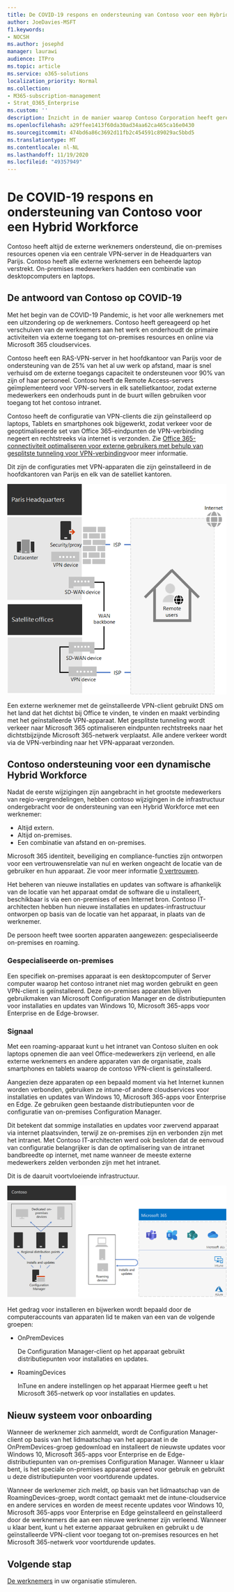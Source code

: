 ```yaml
---
title: De COVID-19 respons en ondersteuning van Contoso voor een Hybrid Workforce
author: JoeDavies-MSFT
f1.keywords:
- NOCSH
ms.author: josephd
manager: laurawi
audience: ITPro
ms.topic: article
ms.service: o365-solutions
localization_priority: Normal
ms.collection:
- M365-subscription-management
- Strat_O365_Enterprise
ms.custom: ''
description: Inzicht in de manier waarop Contoso Corporation heeft gereageerd op de COVID-19 Pandemic en de IT-infrastructuur van de software moet installeren en bijwerken voor een Hybrid Workforce.
ms.openlocfilehash: a29ffee1413f60da30ad34aa62ca465ca16e0430
ms.sourcegitcommit: 474bd6a86c3692d11fb2c454591c89029ac5bbd5
ms.translationtype: MT
ms.contentlocale: nl-NL
ms.lasthandoff: 11/19/2020
ms.locfileid: "49357949"
---
```

# <a name="contosos-covid-19-response-and-support-for-a-hybrid-workforce"></a>De COVID-19 respons en ondersteuning van Contoso voor een Hybrid Workforce

Contoso heeft altijd de externe werknemers ondersteund, die on-premises resources openen via een centrale VPN-server in de Headquarters van Parijs. Contoso heeft alle externe werknemers een beheerde laptop verstrekt. On-premises medewerkers hadden een combinatie van desktopcomputers en laptops.

## <a name="contosos-response-to-covid-19"></a>De antwoord van Contoso op COVID-19

Met het begin van de COVID-19 Pandemic, is het voor alle werknemers met een uitzondering op de werknemers. Contoso heeft gereageerd op het verschuiven van de werknemers aan het werk en onderhoudt de primaire activiteiten via externe toegang tot on-premises resources en online via Microsoft 365 cloudservices.

Contoso heeft een RAS-VPN-server in het hoofdkantoor van Parijs voor de ondersteuning van de 25% van het al uw werk op afstand, maar is snel verhuisd om de externe toegangs capaciteit te ondersteunen voor 90% van zijn of haar personeel. Contoso heeft de Remote Access-servers geïmplementeerd voor VPN-servers in elk satellietkantoor, zodat externe medewerkers een onderhouds punt in de buurt willen gebruiken voor toegang tot het contoso intranet.

Contoso heeft de configuratie van VPN-clients die zijn geïnstalleerd op laptops, Tablets en smartphones ook bijgewerkt, zodat verkeer voor de geoptimaliseerde set van Office 365-eindpunten de VPN-verbinding negeert en rechtstreeks via internet is verzonden. Zie [Office 365-connectiviteit optimaliseren voor externe gebruikers met behulp van gesplitste tunneling voor VPN-verbinding](../enterprise/microsoft-365-vpn-split-tunnel.md)voor meer informatie.

Dit zijn de configuraties met VPN-apparaten die zijn geïnstalleerd in de hoofdkantoren van Parijs en elk van de satelliet kantoren. 

![De VPN-infrastructuur van contoso](../media/contoso-hybrid-workforce/contoso-vpn-infrastructure.png)

Een externe werknemer met de geïnstalleerde VPN-client gebruikt DNS om het land dat het dichtst bij Office te vinden, te vinden en maakt verbinding met het geïnstalleerde VPN-apparaat. Met gesplitste tunneling wordt verkeer naar Microsoft 365 optimaliseren eindpunten rechtstreeks naar het dichtstbijzijnde Microsoft 365-netwerk verplaatst. Alle andere verkeer wordt via de VPN-verbinding naar het VPN-apparaat verzonden.

## <a name="contosos-support-for-a-dynamic-hybrid-workforce"></a>Contoso ondersteuning voor een dynamische Hybrid Workforce

Nadat de eerste wijzigingen zijn aangebracht in het grootste medewerkers van regio-vergrendelingen, hebben contoso wijzigingen in de infrastructuur ondergebracht voor de ondersteuning van een Hybrid Workforce met een werknemer:

- Altijd extern.
- Altijd on-premises.
- Een combinatie van afstand en on-premises.

Microsoft 365 identiteit, beveiliging en compliance-functies zijn ontworpen voor een vertrouwensrelatie van nul en werken ongeacht de locatie van de gebruiker en hun apparaat. Zie voor meer informatie [0 vertrouwen](https://www.microsoft.com/security/business/zero-trust).

Het beheren van nieuwe installaties en updates van software is afhankelijk van de locatie van het apparaat omdat de software die u installeert, beschikbaar is via een on-premises of een Internet bron. Contoso IT-architecten hebben hun nieuwe installaties en updates-infrastructuur ontworpen op basis van de locatie van het apparaat, in plaats van de werknemer.

De persoon heeft twee soorten apparaten aangewezen: gespecialiseerde on-premises en roaming.

### <a name="dedicated-on-premises"></a>Gespecialiseerde on-premises

Een specifiek on-premises apparaat is een desktopcomputer of Server computer waarop het contoso intranet niet mag worden gebruikt en geen VPN-client is geïnstalleerd. Deze on-premises apparaten blijven gebruikmaken van Microsoft Configuration Manager en de distributiepunten voor installaties en updates van Windows 10, Microsoft 365-apps voor Enterprise en de Edge-browser.

### <a name="roaming"></a>Signaal

Met een roaming-apparaat kunt u het intranet van Contoso sluiten en ook laptops opnemen die aan veel Office-medewerkers zijn verleend, en alle externe werknemers en andere apparaten van de organisatie, zoals smartphones en tablets waarop de contoso VPN-client is geïnstalleerd. 

Aangezien deze apparaten op een bepaald moment via het Internet kunnen worden verbonden, gebruiken ze intune-of andere cloudservices voor installaties en updates van Windows 10, Microsoft 365-apps voor Enterprise en Edge. Ze gebruiken geen bestaande distributiepunten voor de configuratie van on-premises Configuration Manager.

Dit betekent dat sommige installaties en updates voor zwervend apparaat via internet plaatsvinden, terwijl ze on-premises zijn en verbonden zijn met het intranet. Met Contoso IT-architecten werd ook besloten dat de eenvoud van configuratie belangrijker is dan de optimalisering van de intranet bandbreedte op internet, met name wanneer de meeste externe medewerkers zelden verbonden zijn met het intranet.

Dit is de daaruit voortvloeiende infrastructuur.

![Infrastructuur van Contoso-installaties en-updates](../media/contoso-hybrid-workforce/contoso-updates-infrastructure.png)

Het gedrag voor installeren en bijwerken wordt bepaald door de computeraccounts van apparaten lid te maken van een van de volgende groepen:

- OnPremDevices

  De Configuration Manager-client op het apparaat gebruikt distributiepunten voor installaties en updates.

- RoamingDevices

  InTune en andere instellingen op het apparaat Hiermee geeft u het Microsoft 365-netwerk op voor installaties en updates.

## <a name="new-onboarding-process"></a>Nieuw systeem voor onboarding

Wanneer de werknemer zich aanmeldt, wordt de Configuration Manager-client op basis van het lidmaatschap van het apparaat in de OnPremDevices-groep gedownload en installeert de nieuwste updates voor Windows 10, Microsoft 365-apps voor Enterprise en de Edge-distributiepunten van on-premises Configuration Manager. Wanneer u klaar bent, is het speciale on-premises apparaat gereed voor gebruik en gebruikt u deze distributiepunten voor voortdurende updates.

Wanneer de werknemer zich meldt, op basis van het lidmaatschap van de RoamingDevices-groep, wordt contact gemaakt met de intune-cloudservice en andere services en worden de meest recente updates voor Windows 10, Microsoft 365-apps voor Enterprise en Edge geïnstalleerd en geïnstalleerd door de werknemers die aan een nieuwe werknemer zijn verleend. Wanneer u klaar bent, kunt u het externe apparaat gebruiken en gebruikt u de geïnstalleerde VPN-client voor toegang tot on-premises resources en het Microsoft 365-netwerk voor voortdurende updates.

## <a name="next-step"></a>Volgende stap

[De werknemers](empower-people-to-work-remotely.md) in uw organisatie stimuleren.
